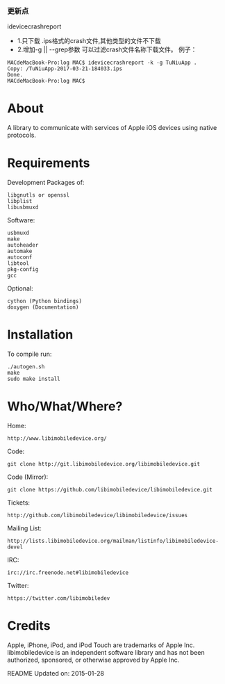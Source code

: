 ### 更新点
idevicecrashreport

- 1.只下载 .ips格式的crash文件,其他类型的文件不下载
- 2.增加-g || --grep参数 可以过滤crash文件名称下载文件。
例子：
```
MACdeMacBook-Pro:log MAC$ idevicecrashreport -k -g TuNiuApp .
Copy: /TuNiuApp-2017-03-21-184033.ips
Done.
MACdeMacBook-Pro:log MAC$ 
```

About
=====

A library to communicate with services of Apple iOS devices using native
protocols.

Requirements
============

Development Packages of:

	libgnutls or openssl
	libplist
	libusbmuxd

Software:

	usbmuxd
	make
	autoheader
	automake
	autoconf
	libtool
	pkg-config
	gcc

Optional:

	cython (Python bindings)
	doxygen (Documentation)

Installation
============

To compile run:

	./autogen.sh
	make
	sudo make install

Who/What/Where?
===============

Home:

	http://www.libimobiledevice.org/

Code:

	git clone http://git.libimobiledevice.org/libimobiledevice.git

Code (Mirror):

	git clone https://github.com/libimobiledevice/libimobiledevice.git

Tickets:

	http://github.com/libimobiledevice/libimobiledevice/issues

Mailing List:

	http://lists.libimobiledevice.org/mailman/listinfo/libimobiledevice-devel

IRC:

	irc://irc.freenode.net#libimobiledevice

Twitter:

	https://twitter.com/libimobiledev

Credits
=======

Apple, iPhone, iPod, and iPod Touch are trademarks of Apple Inc.
libimobiledevice is an independent software library and has not been
authorized, sponsored, or otherwise approved by Apple Inc.

README Updated on:
	2015-01-28

